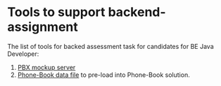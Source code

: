 # Tools to support backend-assignment

The list of tools for backed assessment task for candidates for BE Java Developer:

1. [PBX mockup server](mock_pbx/readme.md)
2. [Phone-Book data file](mock_pbx/pb_directory.csv) to pre-load into Phone-Book solution.

